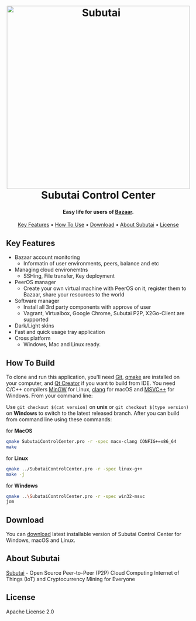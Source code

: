 
<h1 align="center">
  <br>
  <a href="http://www.subutai.io/"><img src="https://github.com/subutai-io/control-center/blob/master/resources/cc_icon_last.png" alt="Subutai" width="500"></a>
  <br>
  Subutai Control Center
  <br>
</h1>

<h4 align="center">Easy life for users of <a href="http://bazaar.subutai.io" target="_blank">Bazaar</a>.</h4>
<!-- need to work on this
<p align="center">
  <a href="https://gitter.im/amitmerchant1990/electron-markdownify"><img src="https://badges.gitter.im/amitmerchant1990/electron-markdownify.svg"></a>
  <a href="https://saythanks.io/to/amitmerchant1990">
      <img src="https://img.shields.io/badge/SayThanks.io-%E2%98%BC-1EAEDB.svg">
  </a>
  <a href="https://www.paypal.me/AmitMerchant">
    <img src="https://img.shields.io/badge/$-donate-ff69b4.svg?maxAge=2592000&amp;style=flat">
  </a>
</p> -->

<p align="center">
  <a href="#key-features">Key Features</a> •
  <a href="#how-to-use">How To Use</a> •
  <a href="#download">Download</a> •
  <a href="#about-subutai">About Subutai</a> •
  <a href="#license">License</a>
</p>

<!-- ![screenshot](https://raw.githubusercontent.com/amitmerchant1990/electron-markdownify/master/img/markdownify.gif) -->

## Key Features

* Bazaar account monitoring
  - Informatin of user environments, peers, balance and etc
* Managing cloud environemtns
  - SSHing, File transfer, Key deployment
* PeerOS manager
  - Create your own virtual machine with PeerOS on it, register them to Bazaar, share your resources to the world
* Software manager
  - Install all 3rd party components with approve of user
  - Vagrant, Virtualbox, Google Chrome, Subutai P2P, X2Go-Client are supported
* Dark/Light skins
* Fast and quick usage tray application
* Cross platform
  - Windows, Mac and Linux ready.

## How To Build

To clone and run this application, you'll need [Git](https://git-scm.com), [qmake](https://www.qt.io/download) are installed on your computer, and [Qt Creator](https://www.qt.io/download) if you want to build from IDE. You need C/C++ compilers [MinGW](http://www.mingw.org/wiki/linuxcrossmingw) for Linux, [clang](https://clang.llvm.org/get_started.html) for macOS and [MSVC++](http://landinghub.visualstudio.com/visual-cpp-build-tools) for Windows. From your command line:

Use ```git checkout $(cat version)``` on **unix** or ```git checkout $(type version)``` on **Windows** to switch to the latest released branch. After you can build from command line using these commands:

for **MacOS**
```bash
qmake SubutaiControlCenter.pro -r -spec macx-clang CONFIG+=x86_64
make
```
for **Linux**
```bash
qmake ../SubutaiControlCenter.pro -r -spec linux-g++
make -j
```

for **Windows**
```bash
qmake ..\SubutaiControlCenter.pro -r -spec win32-msvc
jom
```

## Download

You can [download](https://subutai.io/getting-started.html#Control-Center) latest installable version of Subutai Control Center for Windows, macOS and Linux.

## About Subutai

[Subutai](https://github.com/amitmerchant1990/markdownify-web) - Open Source Peer-to-Peer (P2P) Cloud Computing
Internet of Things (IoT) and Cryptocurrency Mining for Everyone


## License

Apache License 2.0

